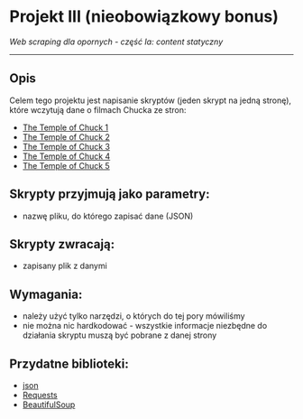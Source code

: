 # Projekt III (nieobowiązkowy bonus)
*Web scraping dla opornych - część Ia: content statyczny*

---

## Opis

Celem tego projektu jest napisanie skryptów (jeden skrypt na jedną stronę), które wczytują dane o filmach Chucka ze stron:
- [The Temple of Chuck 1](https://profmrow.fans/pwzn/toc1/)
- [The Temple of Chuck 2](https://profmrow.fans/pwzn/toc2/)
- [The Temple of Chuck 3](https://profmrow.fans/pwzn/toc3/)
- [The Temple of Chuck 4](https://profmrow.fans/pwzn/toc4/)
- [The Temple of Chuck 5](https://profmrow.fans/pwzn/toc5/)

## Skrypty przyjmują jako parametry:
- nazwę pliku, do którego zapisać dane (JSON)

## Skrypty zwracają:
- zapisany plik z danymi

## Wymagania:
- należy użyć tylko narzędzi, o których do tej pory mówiliśmy
- nie można nic hardkodować - wszystkie informacje niezbędne do działania skryptu muszą być pobrane z danej strony

## Przydatne biblioteki:
- [json](https://docs.python.org/3/library/json.html)
- [Requests](https://docs.python-requests.org/en/latest/)
- [BeautifulSoup](https://www.crummy.com/software/BeautifulSoup/bs4/doc/)

